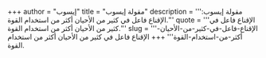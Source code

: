 +++
author = "إيسوب"
title = "مقولة إيسوب"
description = '''مقولة إيسوب: الإقناع فاعل في كثير من الأحيان أكثر من استخدام القوة.'''
quote = '''الإقناع فاعل في كثير من الأحيان أكثر من استخدام القوة.'''
slug = '''الإقناع-فاعل-في-كثير-من-الأحيان-أكثر-من-استخدام-القوة'''
+++
الإقناع فاعل في كثير من الأحيان أكثر من استخدام القوة.
